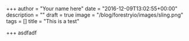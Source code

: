 +++
author = "Your name here"
date = "2016-12-09T13:02:55+00:00"
description = ""
draft = true
image = "/blog/forestryio/images/sling.png"
tags = []
title = "This is a test"

+++
asdfadf